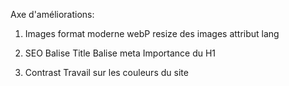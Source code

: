Axe d'améliorations: 

1. Images 
format moderne webP 
resize des images 
attribut lang 

2. SEO 
Balise Title 
Balise meta 
Importance du H1 

3. Contrast 
Travail sur les couleurs du site 

